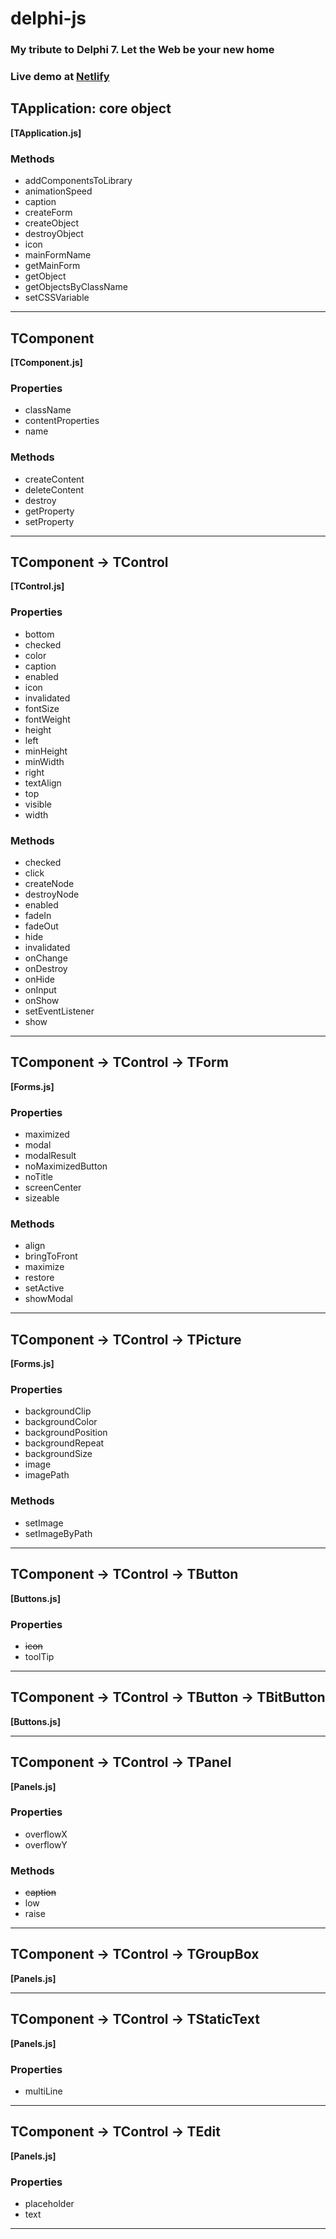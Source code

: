 # delphi-js

### My tribute to Delphi 7. Let the Web be your new home

### Live demo at [Netlify](https://delphi-js.netlify.com/)

## TApplication: core object

**[TApplication.js]**
### Methods

 * addComponentsToLibrary
 * animationSpeed
 * caption
 * createForm
 * createObject
 * destroyObject
 * icon 
 * mainFormName
 * getMainForm
 * getObject
 * getObjectsByClassName
 * setCSSVariable

---

## TComponent
**[TComponent.js]**

### Properties

 * className
 * contentProperties
 * name

### Methods

 * createContent
 * deleteContent
 * destroy
 * getProperty
 * setProperty
 
---
 
## TComponent &rarr; TControl
**[TControl.js]**

### Properties  
 
 * bottom
 * checked
 * color
 * caption
 * enabled
 * icon
 * invalidated
 * fontSize
 * fontWeight
 * height
 * left
 * minHeight
 * minWidth
 * right
 * textAlign
 * top
 * visible
 * width
 
### Methods

 * checked
 * click 
 * createNode
 * destroyNode
 * enabled
 * fadeIn
 * fadeOut
 * hide
 * invalidated 
 * onChange
 * onDestroy
 * onHide
 * onInput
 * onShow
 * setEventListener
 * show
 
---
 
## TComponent &rarr; TControl &rarr; TForm
**[Forms.js]**

### Properties

 * maximized
 * modal
 * modalResult
 * noMaximizedButton
 * noTitle
 * screenCenter
 * sizeable
 
### Methods

 * align
 * bringToFront
 * maximize
 * restore
 * setActive
 * showModal
 
--- 
 
## TComponent &rarr; TControl &rarr; TPicture
**[Forms.js]**

### Properties

 * backgroundClip
 * backgroundColor
 * backgroundPosition
 * backgroundRepeat
 * backgroundSize
 * image
 * imagePath

### Methods

 * setImage
 * setImageByPath
 
--- 

## TComponent &rarr; TControl &rarr; TButton
**[Buttons.js]**

### Properties

 * ~~icon~~
 * toolTip

---

## TComponent &rarr; TControl &rarr; TButton &rarr; TBitButton
**[Buttons.js]**

---

## TComponent &rarr; TControl &rarr; TPanel
**[Panels.js]**

### Properties

 * overflowX
 * overflowY
 
### Methods

 * ~~caption~~
 * low
 * raise 
 
--- 

## TComponent &rarr; TControl &rarr; TGroupBox 
**[Panels.js]**

---

## TComponent &rarr; TControl &rarr; TStaticText
**[Panels.js]**

### Properties

 * multiLine

---

## TComponent &rarr; TControl &rarr; TEdit
**[Panels.js]**

### Properties

 * placeholder
 * text

---
